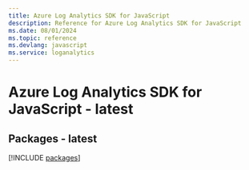 ```yaml
---
title: Azure Log Analytics SDK for JavaScript
description: Reference for Azure Log Analytics SDK for JavaScript
ms.date: 08/01/2024
ms.topic: reference
ms.devlang: javascript
ms.service: loganalytics
---
```

# Azure Log Analytics SDK for JavaScript - latest
## Packages - latest
[!INCLUDE [packages](log-analytics-index.md)]